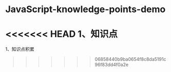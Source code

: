 # JavaScript-knowledge-points-demo
<<<<<<< HEAD
1、知识点
=======
1、知识点积累
>>>>>>> 06858440b9ba0654f8c8da5191c96f83dd4f0a2e
